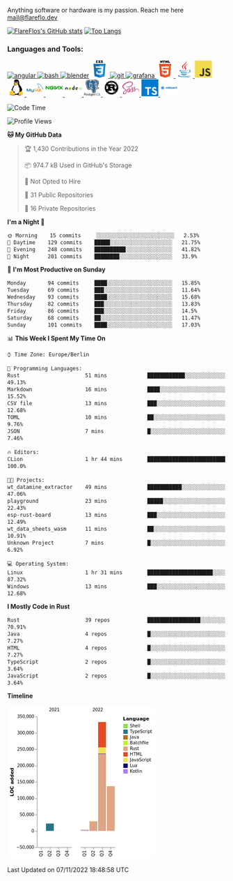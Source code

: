 Anything software or hardware is my passion.
Reach me here <a href="mailto:github@flareflo.dev">mail@flareflo.dev</a>

[![FlareFlos's GitHub stats](https://github-readme-stats.vercel.app/api?username=FlareFlo&show_icons=true&theme=github_dark)](https://github.com/FlareFlo/github-readme-stats)
[![Top Langs](https://github-readme-stats.vercel.app/api/top-langs/?username=FlareFlo&langs_count=10&layout=compact&theme=github_dark)](https://github.com/FlareFlo/github-readme-stats)

<h3 align="left">Languages and Tools:</h3>
<div align="left"> 
    <a href="https://angular.io" target="_blank" rel="noreferrer"><img src="https://angular.io/assets/images/logos/angular/angular.svg" alt="angular" width="40" height="40"/> </a> 
    <a href="https://www.gnu.org/software/bash/" target="_blank" rel="noreferrer"> <img src="https://www.vectorlogo.zone/logos/gnu_bash/gnu_bash-icon.svg" alt="bash" width="40" height="40"/> </a> 
    <a href="https://www.blender.org/" target="_blank" rel="noreferrer"> <img src="https://download.blender.org/branding/community/blender_community_badge_white.svg" alt="blender" width="40" height="40"/></a> 
    <a href="https://www.w3schools.com/css/" target="_blank" rel="noreferrer"> <img src="https://raw.githubusercontent.com/devicons/devicon/master/icons/css3/css3-original-wordmark.svg" alt="css3" width="40" height="40"/> </a> 
    <a href="https://git-scm.com/" target="_blank" rel="noreferrer"> <img src="https://www.vectorlogo.zone/logos/git-scm/git-scm-icon.svg" alt="git" width="40" height="40"/> </a> 
    <a href="https://grafana.com" target="_blank" rel="noreferrer"> <img src="https://www.vectorlogo.zone/logos/grafana/grafana-icon.svg" alt="grafana" width="40" height="40"/> </a> 
    <a href="https://www.w3.org/html/" target="_blank" rel="noreferrer"> <img src="https://raw.githubusercontent.com/devicons/devicon/master/icons/html5/html5-original-wordmark.svg" alt="html5" width="40" height="40"/> </a> 
    <a href="https://www.java.com" target="_blank" rel="noreferrer"> <img src="https://raw.githubusercontent.com/devicons/devicon/master/icons/java/java-original.svg" alt="java" width="40" height="40"/> </a> 
    <a href="https://developer.mozilla.org/en-US/docs/Web/JavaScript" target="_blank" rel="noreferrer"> <img src="https://raw.githubusercontent.com/devicons/devicon/master/icons/javascript/javascript-original.svg" alt="javascript" width="40" height="40"/> </a> 
    <a href="https://www.linux.org/" target="_blank" rel="noreferrer"> <img src="https://raw.githubusercontent.com/devicons/devicon/master/icons/linux/linux-original.svg" alt="linux" width="40" height="40"/> </a> 
    <a href="https://www.mysql.com/" target="_blank" rel="noreferrer"> <img src="https://raw.githubusercontent.com/devicons/devicon/master/icons/mysql/mysql-original-wordmark.svg" alt="mysql" width="40" height="40"/> </a> 
    <a href="https://www.nginx.com" target="_blank" rel="noreferrer"> <img src="https://raw.githubusercontent.com/devicons/devicon/master/icons/nginx/nginx-original.svg" alt="nginx" width="40" height="40"/> </a> 
    <a href="https://nodejs.org" target="_blank" rel="noreferrer"> <img src="https://raw.githubusercontent.com/devicons/devicon/master/icons/nodejs/nodejs-original-wordmark.svg" alt="nodejs" width="40" height="40"/> </a> 
    <a href="https://www.postgresql.org" target="_blank" rel="noreferrer"> <img src="https://raw.githubusercontent.com/devicons/devicon/master/icons/postgresql/postgresql-original-wordmark.svg" alt="postgresql" width="40" height="40"/> </a> 
    <a href="https://www.rust-lang.org" target="_blank" rel="noreferrer"> <img src="https://raw.githubusercontent.com/devicons/devicon/master/icons/rust/rust-plain.svg" alt="rust" width="40" height="40"/> </a> 
    <a href="https://sass-lang.com" target="_blank" rel="noreferrer"> <img src="https://raw.githubusercontent.com/devicons/devicon/master/icons/sass/sass-original.svg" alt="sass" width="40" height="40"/> </a> 
    <a href="https://www.typescriptlang.org/" target="_blank" rel="noreferrer"> <img src="https://raw.githubusercontent.com/devicons/devicon/master/icons/typescript/typescript-original.svg" alt="typescript" width="40" height="40"/> </a> 
    <a href="https://webpack.js.org" target="_blank" rel="noreferrer"> <img src="https://raw.githubusercontent.com/devicons/devicon/d00d0969292a6569d45b06d3f350f463a0107b0d/icons/webpack/webpack-original-wordmark.svg" alt="webpack" width="40" height="40"/> </a> 
</div>

<!--START_SECTION:waka-->
![Code Time](http://img.shields.io/badge/Code%20Time-381%20hrs%2036%20mins-blue)

![Profile Views](http://img.shields.io/badge/Profile%20Views-0-blue)

**🐱 My GitHub Data** 

> 🏆 1,430 Contributions in the Year 2022
 > 
> 📦 974.7 kB Used in GitHub's Storage 
 > 
> 🚫 Not Opted to Hire
 > 
> 📜 31 Public Repositories 
 > 
> 🔑 16 Private Repositories  
 > 
**I'm a Night 🦉** 

```text
🌞 Morning    15 commits     ░░░░░░░░░░░░░░░░░░░░░░░░░   2.53% 
🌆 Daytime    129 commits    █████░░░░░░░░░░░░░░░░░░░░   21.75% 
🌃 Evening    248 commits    ██████████░░░░░░░░░░░░░░░   41.82% 
🌙 Night      201 commits    ████████░░░░░░░░░░░░░░░░░   33.9%

```
📅 **I'm Most Productive on Sunday** 

```text
Monday       94 commits     ████░░░░░░░░░░░░░░░░░░░░░   15.85% 
Tuesday      69 commits     ███░░░░░░░░░░░░░░░░░░░░░░   11.64% 
Wednesday    93 commits     ████░░░░░░░░░░░░░░░░░░░░░   15.68% 
Thursday     82 commits     ███░░░░░░░░░░░░░░░░░░░░░░   13.83% 
Friday       86 commits     ███░░░░░░░░░░░░░░░░░░░░░░   14.5% 
Saturday     68 commits     ██░░░░░░░░░░░░░░░░░░░░░░░   11.47% 
Sunday       101 commits    ████░░░░░░░░░░░░░░░░░░░░░   17.03%

```


📊 **This Week I Spent My Time On** 

```text
⌚︎ Time Zone: Europe/Berlin

💬 Programming Languages: 
Rust                     51 mins             ████████████░░░░░░░░░░░░░   49.13% 
Markdown                 16 mins             ████░░░░░░░░░░░░░░░░░░░░░   15.52% 
CSV file                 13 mins             ███░░░░░░░░░░░░░░░░░░░░░░   12.68% 
TOML                     10 mins             ██░░░░░░░░░░░░░░░░░░░░░░░   9.76% 
JSON                     7 mins              █░░░░░░░░░░░░░░░░░░░░░░░░   7.46%

🔥 Editors: 
CLion                    1 hr 44 mins        █████████████████████████   100.0%

🐱‍💻 Projects: 
wt_datamine_extractor    49 mins             ███████████░░░░░░░░░░░░░░   47.06% 
playground               23 mins             █████░░░░░░░░░░░░░░░░░░░░   22.43% 
esp-rust-board           13 mins             ███░░░░░░░░░░░░░░░░░░░░░░   12.49% 
wt_data_sheets_wasm      11 mins             ██░░░░░░░░░░░░░░░░░░░░░░░   10.91% 
Unknown Project          7 mins              █░░░░░░░░░░░░░░░░░░░░░░░░   6.92%

💻 Operating System: 
Linux                    1 hr 31 mins        █████████████████████░░░░   87.32% 
Windows                  13 mins             ███░░░░░░░░░░░░░░░░░░░░░░   12.68%

```

**I Mostly Code in Rust** 

```text
Rust                     39 repos            █████████████████░░░░░░░░   70.91% 
Java                     4 repos             █░░░░░░░░░░░░░░░░░░░░░░░░   7.27% 
HTML                     4 repos             █░░░░░░░░░░░░░░░░░░░░░░░░   7.27% 
TypeScript               2 repos             █░░░░░░░░░░░░░░░░░░░░░░░░   3.64% 
JavaScript               2 repos             █░░░░░░░░░░░░░░░░░░░░░░░░   3.64%

```


**Timeline**

![Chart not found](https://raw.githubusercontent.com/FlareFlo/FlareFlo/main/charts/bar_graph.png) 


 Last Updated on 07/11/2022 18:48:58 UTC
<!--END_SECTION:waka-->
